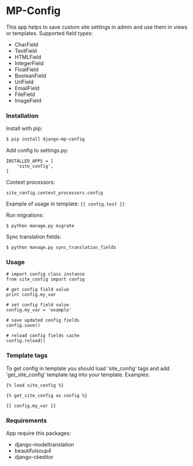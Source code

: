 # MP-Config

This app helps to save custom site settings in admin and use them in views or templates.
Supported field types:

* CharField
* TextField
* HTMLField
* IntegerField
* FloatField
* BooleanField
* UrlField
* EmailField
* FileField
* ImageField

### Installation

Install with pip:

```sh
$ pip install django-mp-config
```

Add config to settings.py:
```
INSTALLED_APPS = [
    'site_config',
]
```

Context processors:
```
site_config.context_processors.config
```
Example of usage in template:
```{{ config.test }}```


Run migrations:
```
$ python manage.py migrate
```
Sync translation fields:
```
$ python manage.py sync_translation_fields
```

### Usage
```
# import config class instance
from site_config import config

# get config field value
print config.my_var

# set config field value
config.my_var = 'example'

# save updated config fields
config.save()

# reload config fields cache
config.reload()
```

### Template tags

To get config in template you should load 'site_config' tags and add 'get_site_config' template tag into your template. 
Examples:

```
{% load site_config %}

{% get_site_config as config %}

{{ config.my_var }}
```

### Requirements

App require this packages:

* django-modeltranslation
* beautifulsoup4
* django-ckeditor
